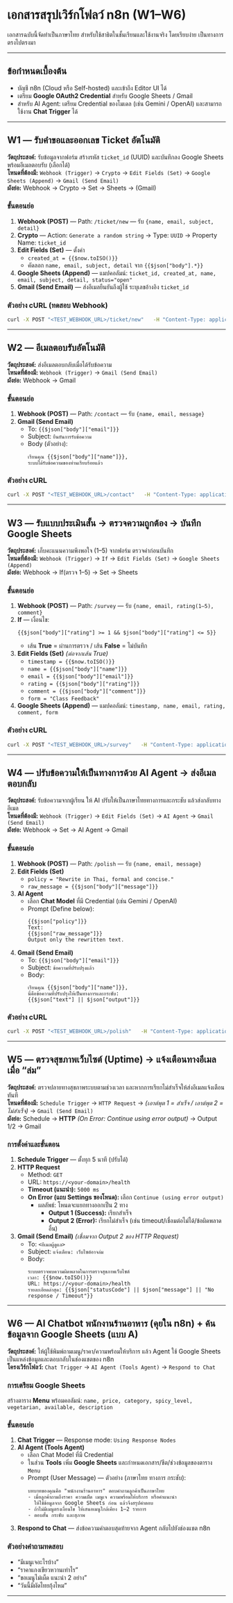 # เอกสารสรุปเวิร์กโฟลว์ n8n (W1–W6)
เอกสารฉบับนี้จัดทำเป็นภาษาไทย สำหรับใช้สาธิตในชั้นเรียนและใช้งานจริง โดยเรียบง่าย เป็นทางการ ตรงไปตรงมา

---

## ข้อกำหนดเบื้องต้น
- บัญชี n8n (Cloud หรือ Self-hosted) และเข้าถึง Editor UI ได้
- เตรียม **Google OAuth2 Credential** สำหรับ Google Sheets / Gmail
- สำหรับ AI Agent: เตรียม Credential ของโมเดล (เช่น Gemini / OpenAI) และสามารถใช้งาน **Chat Trigger** ได้

---

## W1 — รับคำขอและออกเลข Ticket อัตโนมัติ
**วัตถุประสงค์:** รับข้อมูลจากฟอร์ม สร้างรหัส `ticket_id` (UUID) และบันทึกลง Google Sheets พร้อมอีเมลตอบรับ (เลือกได้)  
**โหนดที่ต้องมี:** `Webhook (Trigger)` → `Crypto` → `Edit Fields (Set)` → `Google Sheets (Append)` → `Gmail (Send Email)`  
**ผังย่อ:** Webhook → Crypto → Set → Sheets → (Gmail)

### ขั้นตอนย่อ
1. **Webhook (POST)** — Path: `/ticket/new` — รับ `{name, email, subject, detail}`
2. **Crypto** — Action: `Generate a random string` → Type: `UUID` → Property Name: `ticket_id`
3. **Edit Fields (Set)** — ตั้งค่า  
   - `created_at = {{$now.toISO()}}`  
   - คัดลอก `name, email, subject, detail` จาก `{{$json["body"].*}}`
4. **Google Sheets (Append)** — แมปคอลัมน์: `ticket_id, created_at, name, email, subject, detail, status="open"`
5. **Gmail (Send Email)** — ส่งอีเมลยืนยันถึงผู้ใช้ ระบุเลขอ้างอิง `ticket_id`

### ตัวอย่าง cURL (ทดสอบ Webhook)
```bash
curl -X POST "<TEST_WEBHOOK_URL>/ticket/new"   -H "Content-Type: application/json"   -d '{"name":"Ploy","email":"ploy@example.com","subject":"สอบถาม","detail":"อยากทราบข้อมูล"}'
```

---

## W2 — อีเมลตอบรับอัตโนมัติ
**วัตถุประสงค์:** ส่งอีเมลตอบกลับเมื่อได้รับข้อความ  
**โหนดที่ต้องมี:** `Webhook (Trigger)` → `Gmail (Send Email)`  
**ผังย่อ:** Webhook → Gmail

### ขั้นตอนย่อ
1. **Webhook (POST)** — Path: `/contact` — รับ `{name, email, message}`
2. **Gmail (Send Email)**  
   - To: `{{$json["body"]["email"]}}`  
   - Subject: `ยืนยันการรับข้อความ`  
   - Body (ตัวอย่าง):
     ```
     เรียนคุณ {{$json["body"]["name"]}},
     ระบบได้รับข้อความของท่านเรียบร้อยแล้ว
     ```

### ตัวอย่าง cURL
```bash
curl -X POST "<TEST_WEBHOOK_URL>/contact"   -H "Content-Type: application/json"   -d '{"name":"Nok","email":"nok@example.com","message":"ขอข้อมูลเพิ่มเติม"}'
```

---

## W3 — รับแบบประเมินสั้น → ตรวจความถูกต้อง → บันทึก Google Sheets
**วัตถุประสงค์:** เก็บคะแนนความพึงพอใจ (1–5) จากฟอร์ม ตรวจค่าก่อนบันทึก  
**โหนดที่ต้องมี:** `Webhook (Trigger)` → `If` → `Edit Fields (Set)` → `Google Sheets (Append)`  
**ผังย่อ:** Webhook → If(ตรวจ 1–5) → Set → Sheets

### ขั้นตอนย่อ
1. **Webhook (POST)** — Path: `/survey` — รับ `{name, email, rating(1–5), comment}`
2. **If** — เงื่อนไข:
   ```
   {{$json["body"]["rating"] >= 1 && $json["body"]["rating"] <= 5}}
   ```
   - เส้น **True** = ผ่านการตรวจ / เส้น **False** = ไม่บันทึก
3. **Edit Fields (Set)** *(ต่อจากเส้น True)*  
   - `timestamp = {{$now.toISO()}}`  
   - `name = {{$json["body"]["name"]}}`  
   - `email = {{$json["body"]["email"]}}`  
   - `rating = {{$json["body"]["rating"]}}`  
   - `comment = {{$json["body"]["comment"]}}`  
   - `form = "Class Feedback"`
4. **Google Sheets (Append)** — แมปคอลัมน์: `timestamp, name, email, rating, comment, form`

### ตัวอย่าง cURL
```bash
curl -X POST "<TEST_WEBHOOK_URL>/survey"   -H "Content-Type: application/json"   -d '{"name":"Ploy","email":"ploy@example.com","rating":5,"comment":"ดีมาก"}'
```

---

## W4 — ปรับข้อความให้เป็นทางการด้วย AI Agent → ส่งอีเมลตอบกลับ
**วัตถุประสงค์:** รับข้อความจากผู้เรียน ให้ AI ปรับให้เป็นภาษาไทยทางการและกระชับ แล้วส่งกลับทางอีเมล  
**โหนดที่ต้องมี:** `Webhook (Trigger)` → `Edit Fields (Set)` → `AI Agent` → `Gmail (Send Email)`  
**ผังย่อ:** Webhook → Set → AI Agent → Gmail

### ขั้นตอนย่อ
1. **Webhook (POST)** — Path: `/polish` — รับ `{name, email, message}`
2. **Edit Fields (Set)**  
   - `policy = "Rewrite in Thai, formal and concise."`  
   - `raw_message = {{$json["body"]["message"]}}`
3. **AI Agent**  
   - เลือก **Chat Model** ที่มี Credential (เช่น Gemini / OpenAI)  
   - Prompt (Define below):
     ```
     {{$json["policy"]}}
     Text:
     {{$json["raw_message"]}}
     Output only the rewritten text.
     ```
4. **Gmail (Send Email)**  
   - To: `{{$json["body"]["email"]}}`  
   - Subject: `ข้อความที่ปรับปรุงแล้ว`  
   - Body:
     ```
     เรียนคุณ {{$json["body"]["name"]}},
     นี่คือข้อความที่ปรับปรุงให้เป็นทางการและกระชับ:
     {{$json["text"] || $json["output"]}}
     ```

### ตัวอย่าง cURL
```bash
curl -X POST "<TEST_WEBHOOK_URL>/polish"   -H "Content-Type: application/json"   -d '{"name":"Nok","email":"nok@example.com","message":"สวัสดีค่ะอาจารย์ หนูอยากทราบเรื่องส่งงานช้า"}'
```

---

## W5 — ตรวจสุขภาพเว็บไซต์ (Uptime) → แจ้งเตือนทางอีเมลเมื่อ “ล่ม”
**วัตถุประสงค์:** ตรวจปลายทางสุขภาพระบบตามช่วงเวลา และหากการเรียกไม่สำเร็จให้ส่งอีเมลแจ้งเตือนทันที  
**โหนดที่ต้องมี:** `Schedule Trigger` → `HTTP Request` → *(เอาต์พุต 1 = สำเร็จ / เอาต์พุต 2 = ไม่สำเร็จ)* → `Gmail (Send Email)`  
**ผังย่อ:** Schedule → **HTTP** *(On Error: Continue using error output)* → Output 1/2 → Gmail

### การตั้งค่าและขั้นตอน
1. **Schedule Trigger** — ตั้งทุก 5 นาที (ปรับได้)
2. **HTTP Request**  
   - Method: `GET`  
   - URL: `https://<your-domain>/health`  
   - **Timeout (แนะนำ):** `5000 ms`  
   - **On Error (แถบ Settings ของโหนด):** เลือก `Continue (using error output)`  
     - ผลลัพธ์: โหนดจะแยกทางออกเป็น 2 ทาง  
       - **Output 1 (Success):** เรียกสำเร็จ  
       - **Output 2 (Error):** เรียกไม่สำเร็จ (เช่น timeout/เชื่อมต่อไม่ได้/ข้อผิดพลาดอื่น)
3. **Gmail (Send Email)** *(เชื่อมจาก Output 2 ของ HTTP Request)*  
   - To: `<อีเมลผู้ดูแล>`  
   - Subject: `แจ้งเตือน: เว็บไซต์อาจล่ม`  
   - Body:
     ```
     ระบบตรวจพบความผิดพลาดในการตรวจสุขภาพเว็บไซต์
     เวลา: {{$now.toISO()}}
     URL: https://<your-domain>/health
     รายละเอียดล่าสุด: {{$json["statusCode"] || $json["message"] || "No response / Timeout"}}
     ```

---

## W6 — AI Chatbot พนักงานร้านอาหาร (คุยใน n8n) + ค้นข้อมูลจาก Google Sheets (แบบ A)
**วัตถุประสงค์:** ให้ผู้ใช้พิมพ์ถามเมนู/ราคา/ความพร้อมให้บริการ แล้ว Agent ใช้ Google Sheets เป็นแหล่งข้อมูลและตอบกลับในช่องแชตของ n8n  
**โครงเวิร์กโฟลว์:** `Chat Trigger` → `AI Agent (Tools Agent)` → `Respond to Chat`

### การเตรียม Google Sheets
สร้างตาราง **Menu** พร้อมคอลัมน์: `name, price, category, spicy_level, vegetarian, available, description`

### ขั้นตอนย่อ
1. **Chat Trigger** — Response mode: `Using Response Nodes`
2. **AI Agent (Tools Agent)**  
   - เลือก Chat Model ที่มี Credential  
   - ในส่วน **Tools** เพิ่ม **Google Sheets** และกำหนดเอกสาร/ชีต/ช่วงข้อมูลของตาราง `Menu`
   - Prompt (User Message) — ตัวอย่าง (ภาษาไทย ทางการ กระชับ):
     ```
     บทบาทของคุณคือ "พนักงานร้านอาหาร" ตอบคำถามลูกค้าเป็นภาษาไทย
     - เมื่อลูกค้าถามถึงราคา ความเผ็ด เมนูเจ ความพร้อมให้บริการ หรือคำแนะนำ
       ให้ใช้ข้อมูลจาก Google Sheets ก่อน แล้วจึงสรุปคำตอบ
     - ถ้าไม่มีเมนูตรงเงื่อนไข ให้เสนอเมนูใกล้เคียง 1–2 รายการ
     - ตอบสั้น กระชับ และสุภาพ
     ```
3. **Respond to Chat** — ส่งข้อความคำตอบสุดท้ายจาก Agent กลับไปยังช่องแชต n8n

### ตัวอย่างคำถามทดสอบ
- “มีเมนูเจอะไรบ้าง”  
- “ราคาแกงเขียวหวานเท่าไร”  
- “ขอเมนูไม่เผ็ด แนะนำ 2 อย่าง”  
- “วันนี้มีผัดไทยกุ้งไหม”

---